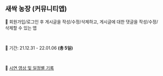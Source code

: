 
## 새싹 농장 (커뮤니티앱)

🌱 회원가입/로그인 후 게시글을 작성/수정/삭제하고, 게시글에 대한 댓글을 작성/수정/삭제할 수 있는 앱

<br>

🌱 기간: 21.12.31 - 22.01.06  **(총 5일)**

<br>

🌱 [시연 영상 및 일정별 기록](https://www.notion.so/Community-App-7967d96e14c447109cf853ef3495654f)
